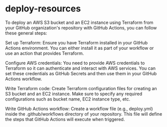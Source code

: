 # deploy-resources
To deploy an AWS S3 bucket and an EC2 instance using Terraform from your GitHub organization's repository with GitHub Actions, you can follow these general steps:

Set up Terraform: Ensure you have Terraform installed in your GitHub Actions environment. You can either install it as part of your workflow or use an action that provides Terraform.

Configure AWS credentials: You need to provide AWS credentials to Terraform so it can authenticate and interact with AWS services. You can set these credentials as GitHub Secrets and then use them in your GitHub Actions workflow.

Write Terraform code: Create Terraform configuration files for creating an S3 bucket and an EC2 instance. Make sure to specify any required configurations such as bucket name, EC2 instance type, etc.

Write GitHub Actions workflow: Create a workflow file (e.g., deploy.yml) inside the .github/workflows directory of your repository. This file will define the steps that GitHub Actions will execute when triggered.
